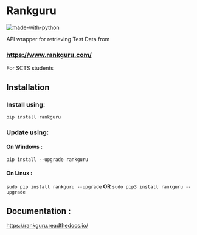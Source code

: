 # Rankguru
[![made-with-python](https://img.shields.io/badge/Made%20with-Python-1f425f.svg)](https://www.python.org/)


API wrapper for retrieving Test Data from
### https://www.rankguru.com/

For SCTS students

## Installation
### Install using:
`pip install rankguru`

### Update using:
  #### On Windows :
  `pip install --upgrade rankguru`
  
  #### On Linux :
  `sudo pip install rankguru --upgrade` 
  **OR**
  `sudo pip3 install rankguru --upgrade`

## Documentation :
https://rankguru.readthedocs.io/
